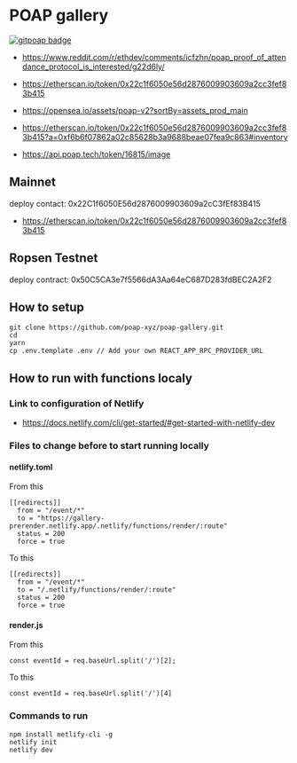 # POAP gallery
[![gitpoap badge](https://public-api.gitpoap.io/v1/repo/poap-xyz/poap-gallery/badge)](https://www.gitpoap.io/gh/poap-xyz/poap-gallery)

* https://www.reddit.com/r/ethdev/comments/icfzhn/poap_proof_of_attendance_protocol_is_interested/g22d6ly/
* https://etherscan.io/token/0x22c1f6050e56d2876009903609a2cc3fef83b415
* https://opensea.io/assets/poap-v2?sortBy=assets_prod_main
* https://etherscan.io/token/0x22c1f6050e56d2876009903609a2cc3fef83b415?a=0xf6b6f07862a02c85628b3a9688beae07fea9c863#inventory

* https://api.poap.tech/token/16815/image

## Mainnet

deploy contact: 0x22C1f6050E56d2876009903609a2cC3fEf83B415
* https://etherscan.io/token/0x22c1f6050e56d2876009903609a2cc3fef83b415

## Ropsen Testnet

deploy contract: 0x50C5CA3e7f5566dA3Aa64eC687D283fdBEC2A2F2


## How to setup

```
git clone https://github.com/poap-xyz/poap-gallery.git
cd
yarn
cp .env.template .env // Add your own REACT_APP_RPC_PROVIDER_URL
```

## How to run with functions localy
### Link to configuration of Netlify
* https://docs.netlify.com/cli/get-started/#get-started-with-netlify-dev


### Files to change before to start running locally 
#### netlify.toml
From this
```
[[redirects]]
  from = "/event/*"
  to = "https://gallery-prerender.netlify.app/.netlify/functions/render/:route"
  status = 200
  force = true
```
To this
```
[[redirects]]
  from = "/event/*"
  to = "/.netlify/functions/render/:route"
  status = 200
  force = true
```

#### render.js
From this
```
const eventId = req.baseUrl.split('/')[2];
```
To this
```
const eventId = req.baseUrl.split('/')[4]
```
### Commands to run
```
npm install netlify-cli -g
netlify init
netlify dev
```
